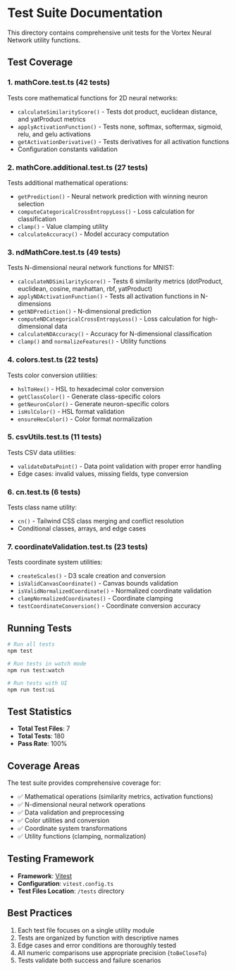 # Test Suite Documentation

This directory contains comprehensive unit tests for the Vortex Neural Network utility functions.

## Test Coverage

### 1. **mathCore.test.ts** (42 tests)
Tests core mathematical functions for 2D neural networks:
- `calculateSimilarityScore()` - Tests dot product, euclidean distance, and yatProduct metrics
- `applyActivationFunction()` - Tests none, softmax, softermax, sigmoid, relu, and gelu activations
- `getActivationDerivative()` - Tests derivatives for all activation functions
- Configuration constants validation

### 2. **mathCore.additional.test.ts** (27 tests)
Tests additional mathematical operations:
- `getPrediction()` - Neural network prediction with winning neuron selection
- `computeCategoricalCrossEntropyLoss()` - Loss calculation for classification
- `clamp()` - Value clamping utility
- `calculateAccuracy()` - Model accuracy computation

### 3. **ndMathCore.test.ts** (49 tests)
Tests N-dimensional neural network functions for MNIST:
- `calculateNDSimilarityScore()` - Tests 6 similarity metrics (dotProduct, euclidean, cosine, manhattan, rbf, yatProduct)
- `applyNDActivationFunction()` - Tests all activation functions in N-dimensions
- `getNDPrediction()` - N-dimensional prediction
- `computeNDCategoricalCrossEntropyLoss()` - Loss calculation for high-dimensional data
- `calculateNDAccuracy()` - Accuracy for N-dimensional classification
- `clamp()` and `normalizeFeatures()` - Utility functions

### 4. **colors.test.ts** (22 tests)
Tests color conversion utilities:
- `hslToHex()` - HSL to hexadecimal color conversion
- `getClassColor()` - Generate class-specific colors
- `getNeuronColor()` - Generate neuron-specific colors
- `isHslColor()` - HSL format validation
- `ensureHexColor()` - Color format normalization

### 5. **csvUtils.test.ts** (11 tests)
Tests CSV data utilities:
- `validateDataPoint()` - Data point validation with proper error handling
- Edge cases: invalid values, missing fields, type conversion

### 6. **cn.test.ts** (6 tests)
Tests class name utility:
- `cn()` - Tailwind CSS class merging and conflict resolution
- Conditional classes, arrays, and edge cases

### 7. **coordinateValidation.test.ts** (23 tests)
Tests coordinate system utilities:
- `createScales()` - D3 scale creation and conversion
- `isValidCanvasCoordinate()` - Canvas bounds validation
- `isValidNormalizedCoordinate()` - Normalized coordinate validation
- `clampNormalizedCoordinates()` - Coordinate clamping
- `testCoordinateConversion()` - Coordinate conversion accuracy

## Running Tests

```bash
# Run all tests
npm test

# Run tests in watch mode
npm run test:watch

# Run tests with UI
npm run test:ui
```

## Test Statistics

- **Total Test Files**: 7
- **Total Tests**: 180
- **Pass Rate**: 100%

## Coverage Areas

The test suite provides comprehensive coverage for:
- ✅ Mathematical operations (similarity metrics, activation functions)
- ✅ N-dimensional neural network operations
- ✅ Data validation and preprocessing
- ✅ Color utilities and conversion
- ✅ Coordinate system transformations
- ✅ Utility functions (clamping, normalization)

## Testing Framework

- **Framework**: [Vitest](https://vitest.dev/)
- **Configuration**: `vitest.config.ts`
- **Test Files Location**: `/tests` directory

## Best Practices

1. Each test file focuses on a single utility module
2. Tests are organized by function with descriptive names
3. Edge cases and error conditions are thoroughly tested
4. All numeric comparisons use appropriate precision (`toBeCloseTo`)
5. Tests validate both success and failure scenarios
